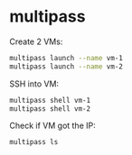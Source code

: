 # multipass

Create 2 VMs:
```bash
multipass launch --name vm-1
multipass launch --name vm-2
```

SSH into VM:
```bash
multipass shell vm-1
multipass shell vm-2
```

Check if VM got the IP:
```bash
multipass ls
```
